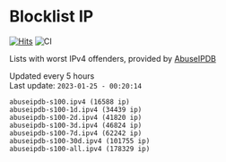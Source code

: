 # Blocklist IP

[![Hits](https://hits.seeyoufarm.com/api/count/incr/badge.svg?url=https%3A%2F%2Fgithub.com%2Fborestad%2Fblocklist-ip%2F&count_bg=%2379C83D&title_bg=%23555555&icon=&icon_color=%23E7E7E7&title=hits&edge_flat=false)](https://hits.seeyoufarm.com)  ![CI](https://img.shields.io/github/workflow/status/borestad/blocklist-ip/CI?style=flat-square)

Lists with worst IPv4 offenders, provided by [AbuseIPDB](https://www.abuseipdb.com/)

<!-- FOOTER-PLACEHOLDER -->
Updated every 5 hours<br>
Last update: `2023-01-25 - 00:20:14`
```
abuseipdb-s100.ipv4 (16588 ip)
abuseipdb-s100-1d.ipv4 (34439 ip)
abuseipdb-s100-2d.ipv4 (41820 ip)
abuseipdb-s100-3d.ipv4 (46824 ip)
abuseipdb-s100-7d.ipv4 (62242 ip)
abuseipdb-s100-30d.ipv4 (101755 ip)
abuseipdb-s100-all.ipv4 (178329 ip)
```
